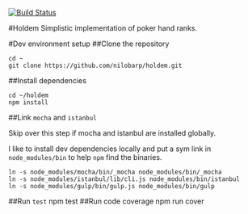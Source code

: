 [![Build Status](https://travis-ci.org/nilobarp/holdem.svg?branch=master)](https://travis-ci.org/nilobarp/holdem)

#Holdem
Simplistic implementation of poker hand ranks.

#Dev environment setup
##Clone the repository

    cd ~
    git clone https://github.com/nilobarp/holdem.git
    
##Install dependencies

    cd ~/holdem
    npm install
    
##Link `mocha` and `istanbul`

Skip over this step if mocha and istanbul are installed globally.

I like to install dev dependencies locally and put a sym link in `node_modules/bin` to help `npm` find the binaries.
    
    ln -s node_modules/mocha/bin/_mocha node_modules/bin/_mocha
    ln -s node_modules/istanbul/lib/cli.js node_modules/bin/istanbul
    ln -s node_modules/gulp/bin/gulp.js node_modules/bin/gulp
    
##Run `test`
    npm test
##Run code coverage
    npm run cover
